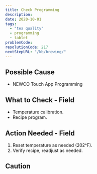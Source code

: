 ```yaml
---
title: Check Programming
description:
date: 2020-10-01
tags:
  - "tea quality"
  - programming
  - tablet
problemCode: 
resolutionCode: 217
nextStepURL: "/kb/brewing/"
---
```

## Possible Cause

- NEWCO Touch App Programming

## What to Check - Field

- Temperature calibration.
- Recipe program.

## Action Needed - Field

1) Reset temperature as needed (202ᵒF).
2) Verify recipe, readjust as needed.

## Caution
